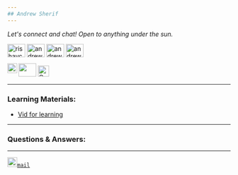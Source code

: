 ```yaml
---
## Andrew Sherif
---
```



  <i>Let's connect and chat! Open to anything under the sun.</i>

<a href="https://mobile.twitter.com/andrewsherif6?t=rnpofxQjrhA9-9smNLp2ZQ&s=09" target="blank"><img align="center" src="https://raw.githubusercontent.com/rahuldkjain/github-profile-readme-generator/master/src/images/icons/Social/twitter.svg" alt="rishavchanda" height="30" width="40" /></a>
<a href="https://www.linkedin.com/in/andrewgobrial" target="blank"><img align="center" src="https://raw.githubusercontent.com/rahuldkjain/github-profile-readme-generator/master/src/images/icons/Social/linked-in-alt.svg" alt="andrewgobrial" height="30" width="40" /></a>
<a href="https://www.instagram.com/andrew_sheriif/" target="blank"><img align="center" src="https://raw.githubusercontent.com/rahuldkjain/github-profile-readme-generator/master/src/images/icons/Social/instagram.svg" alt="andrew_sheriif" height="30" width="40" /></a>
<a href="https://www.facebook.com/andrew.sherif.900" target="blank"><img align="center" src="https://raw.githubusercontent.com/rahuldkjain/github-profile-readme-generator/master/src/images/icons/Social/facebook.svg" alt="andrew sherif" height="30" width="40" /></a>

<a href="andrew.gobrial@protonmail.com" alt="Email me"><img src="https://raw.githubusercontent.com/debdutgoswami/debdutgoswami/master/assets/svg/mail.svg" height="30" width="40" ></a>
<a href="https://github.com/Andrewzz1">
<img align="left" alt=" GitHub" width="22px" src="https://cdn.jsdelivr.net/npm/simple-icons@v3/icons/github.svg" />
<a href="andrewsherif40@gmail.com"><img src="https://img.shields.io/badge/-andrewsherif40@gmail.com-c14438?logo=Gmail&amp;logoColor=white&amp;link=mailto:andrewsherif40@gmail.com" alt="Gmail Badge" height="25"></a></h2>  



---
### Learning Materials:

- [Vid for learning](https://youtu.be/RGOj5yH7evk)
---
### Questions & Answers:
---


<code><a href="andrew.gobrial@protonmail.com" title="mail"><img width="22" src="https://github.com/C-mmon/C-mmon/blob/main/svg/mail.svg">mail</a></code>
 
